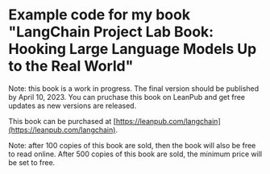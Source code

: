 # Example code for my book "LangChain Project Lab Book: Hooking Large Language Models Up to the Real World"

Note: this book is a work in progress. The final version should be published by April 10, 2023. You can pruchase this book on LeanPub and get free updates as new versions are released.

This book can be purchased at [https://leanpub.com/langchain](https://leanpub.com/langchain).

Note: after 100 copies of this book are sold, then the book will also be free to read online. After 500 copies of this book are sold, the minimum price will be set to free.

